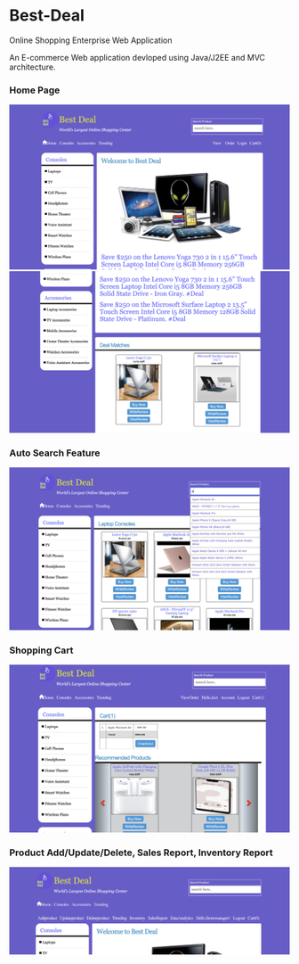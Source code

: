 # Best-Deal
Online Shopping Enterprise Web Application

An E-commerce Web application devloped using Java/J2EE and MVC architecture.

### Home Page
![alt text](screeshots/Screen%20Shot%202019-12-30%20at%207.08.47%20PM.png  "Home Page")
![alt text](screeshots/Screen%20Shot%202019-12-30%20at%207.08.58%20PM.png  "Home Page")

### Auto Search Feature
![alt text](screeshots/Screen%20Shot%202019-12-30%20at%207.09.26%20PM.png "Product Catagories")

### Shopping Cart
![alt text](screeshots/Screen%20Shot%202019-12-30%20at%207.10.09%20PM.png "Auto Search Feature")


### Product Add/Update/Delete, Sales Report, Inventory Report
![alt text](screeshots/Screen%20Shot%202019-12-30%20at%207.10.50%20PM.png "")




